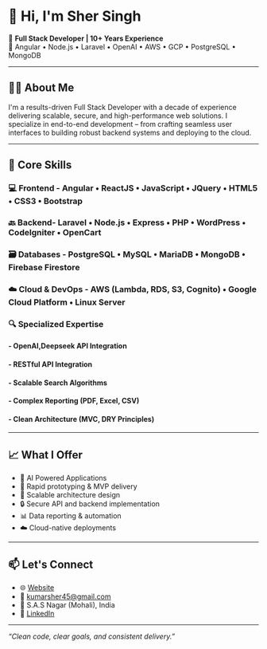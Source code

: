 # 👋 Hi, I'm Sher Singh

🚀 **Full Stack Developer | 10+ Years Experience**  
🔧 Angular • Node.js • Laravel • OpenAI • AWS • GCP • PostgreSQL • MongoDB

---

## 👨‍💻 About Me

I'm a results-driven Full Stack Developer with a decade of experience delivering scalable, secure, and high-performance web solutions. I specialize in end-to-end development – from crafting seamless user interfaces to building robust backend systems and deploying to the cloud.

---

## 🔧 Core Skills

### 💻 Frontend - Angular • ReactJS • JavaScript • JQuery • HTML5 • CSS3 • Bootstrap
### 🔙 Backend- Laravel • Node.js • Express • PHP • WordPress • CodeIgniter • OpenCart
### 🗃️ Databases - PostgreSQL • MySQL • MariaDB • MongoDB • Firebase Firestore
### ☁️ Cloud & DevOps - AWS (Lambda, RDS, S3, Cognito) • Google Cloud Platform • Linux Server
### 🔍 Specialized Expertise
####  - OpenAI,Deepseek API Integration
####  - RESTful API Integration
####  - Scalable Search Algorithms
####  - Complex Reporting (PDF, Excel, CSV)
####  - Clean Architecture (MVC, DRY Principles)

---

## 📈 What I Offer

- 🤖 AI Powered Applications
- 🚀 Rapid prototyping & MVP delivery  
- 🧩 Scalable architecture design  
- 🔒 Secure API and backend implementation  
- 📊 Data reporting & automation  
- ☁️ Cloud-native deployments

---

## 📫 Let's Connect

- 🌐 [Website](https://sher-singh.com)  
- 📧 kumarsher45@gmail.com  
- 📍 S.A.S Nagar (Mohali), India  
- 🔗 [LinkedIn](https://www.linkedin.com/in/kumarsher45)

---

_“Clean code, clear goals, and consistent delivery.”_
